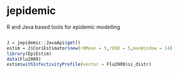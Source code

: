 # jepidemic

R and Java based tools for epidemic modelling

```R

J = jepidemic::JavaApi$get()
estim = J$CoriEstimator$new(r0Mean = 5,r0SD = 5,maxWindow = 14)
library(EpiEstim)
data(Flu2009)
estim$withInfectivityProfile(vector = Flu2009$si_distr)

```

